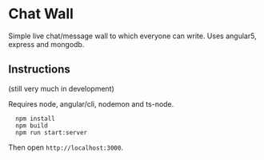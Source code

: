 # Chat Wall

Simple live chat/message wall to which everyone can write. Uses angular5, express and mongodb.

## Instructions

(still very much in development)

Requires node, angular/cli, nodemon and ts-node.

```
  npm install
  npm build
  npm run start:server
```

Then open `http://localhost:3000`.
